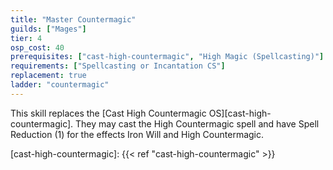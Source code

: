 ```yaml
---
title: "Master Countermagic"
guilds: ["Mages"]
tier: 4
osp_cost: 40
prerequisites: ["cast-high-countermagic", "High Magic (Spellcasting)"]
requirements: ["Spellcasting or Incantation CS"]
replacement: true
ladder: "countermagic"
---
```

This skill replaces the [Cast High Countermagic OS][cast-high-countermagic]. They may cast the High Countermagic spell and have Spell Reduction (1) for the effects Iron Will and High Countermagic.

[cast-high-countermagic]: {{< ref "cast-high-countermagic" >}}